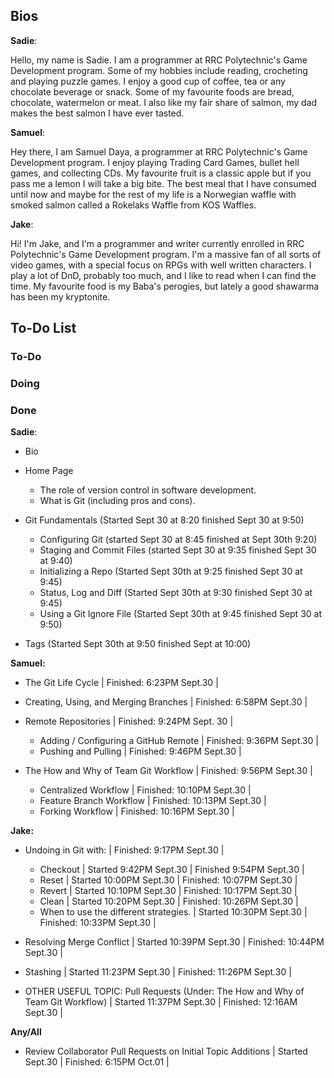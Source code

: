 ## Bios

**Sadie**:

Hello, my name is Sadie. I am a programmer at RRC Polytechnic's Game Development program. Some of my hobbies include reading, crocheting and playing puzzle games. I enjoy a good cup of coffee, tea or any chocolate beverage or snack. Some of my favourite foods are bread, chocolate, watermelon or meat. I also like my fair share of salmon, my dad makes the best salmon I have ever tasted.

**Samuel**:

Hey there, I am Samuel Daya, a programmer at RRC Polytechnic's Game Development program. I enjoy playing Trading Card Games, bullet hell games, and collecting CDs. My favourite fruit is a classic apple but if you pass me a lemon I will take a big bite. The best meal that I have consumed until now and maybe for the rest of my life is a Norwegian waffle with smoked salmon called a Rokelaks Waffle from KOS Waffles.

**Jake**: 

Hi! I'm Jake, and I'm a programmer and writer currently enrolled in RRC Polytechnic's Game Development program. I'm a massive fan of all sorts of video games, with a special focus on RPGs with well written characters. I play a lot of DnD, probably too much, and I like to read when I can find the time. My favourite food is my Baba's perogies, but lately a good shawarma has been my kryptonite.





## To-Do List

### To-Do


### Doing


### Done

**Sadie**:

* Bio
* Home Page

  * The role of version control in software development.
  * What is Git (including pros and cons).

* Git Fundamentals (Started Sept 30 at 8:20 finished Sept 30 at 9:50)

  * Configuring Git (started Sept 30 at 8:45 finished at Sept 30th 9:20)
  * Staging and Commit Files (started Sept 30 at 9:35 finished Sept 30 at 9:40)
  * Initializing a Repo (Started Sept 30th at 9:25 finished Sept 30 at 9:45)
  * Status, Log and Diff (Started Sept 30th at 9:30 finished Sept 30 at 9:45)
  * Using a Git Ignore File (Started Sept 30th at 9:45 finished Sept 30 at 9:50)
* Tags (Started Sept 30th at 9:50 finished Sept at 10:00)



**Samuel:**

* The Git Life Cycle | Finished: 6:23PM Sept.30 |
* Creating, Using, and Merging Branches | Finished: 6:58PM Sept.30 |
* Remote Repositories | Finished: 9:24PM Sept. 30 |

  * Adding / Configuring a GitHub Remote | Finished: 9:36PM Sept.30 |
  * Pushing and Pulling | Finished: 9:46PM Sept.30 |

* The How and Why of Team Git Workflow | Finished: 9:56PM Sept.30 |

  * Centralized Workflow | Finished: 10:10PM Sept.30 |
  * Feature Branch Workflow | Finished: 10:13PM Sept.30 |
  * Forking Workflow | Finished: 10:16PM Sept.30 |



**Jake:**

* Undoing in Git with: | Finished: 9:17PM Sept.30 |

  * Checkout | Started 9:42PM Sept.30 | Finished 9:54PM Sept.30 |
  * Reset | Started 10:00PM Sept.30 | Finished: 10:07PM Sept.30 |
  * Revert | Started 10:10PM Sept.30 | Finished: 10:17PM Sept.30 |
  * Clean | Started 10:20PM Sept.30 | Finished: 10:26PM Sept.30 |
  * When to use the different strategies. | Started 10:30PM Sept.30 | Finished: 10:33PM Sept.30 |

* Resolving Merge Conflict | Started 10:39PM Sept.30 | Finished: 10:44PM Sept.30 |
* Stashing | Started 11:23PM Sept.30 | Finished: 11:26PM Sept.30 |
* OTHER USEFUL TOPIC: Pull Requests (Under: The How and Why of Team Git Workflow) | Started 11:37PM Sept.30 | Finished: 12:16AM Sept.30 |



**Any/All**

* Review Collaborator Pull Requests on Initial Topic Additions | Started Sept.30 | Finished: 6:15PM Oct.01 |
